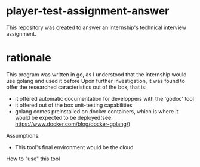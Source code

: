 # player-test-assignment-answer
This repository was created to answer an internship's technical interview assignment.

# rationale
This program was written in go, as I understood that the internship would use golang and used it before
Upon further investigation, it was found to offer the researched caracteristics out of the box, that is:
- it offered automatic documentation for developpers with the 'godoc' tool
- it offered out of the box unit-testing capabilities
- golang comes preinstalled on docker containers, which is where it would be expected to be deployed(see: https://www.docker.com/blog/docker-golang/)

Assumptions:
 - This tool's final environment would be the cloud

How to "use" this tool
